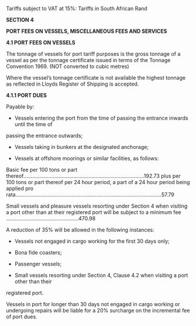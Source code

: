 Tariffs subject to VAT at 15%: Tariffs in South African Rand

**SECTION 4**

**PORT FEES ON VESSELS, MISCELLANEOUS FEES AND SERVICES**

**4.1 PORT FEES ON VESSELS**

The tonnage of vessels for port tariff purposes is the gross tonnage of a vessel as per the
tonnage certificate issued in terms of the Tonnage Convention 1969. (NOT converted to
cubic metres)

Where the vessel’s tonnage certificate is not available the highest tonnage as reflected in
Lloyds Register of Shipping is accepted.

**4.1.1 PORT DUES**

Payable by:

 - Vessels entering the port from the time of passing the entrance inwards until the time of

passing the entrance outwards;

 - Vessels taking in bunkers at the designated anchorage;

 - Vessels at offshore moorings or similar facilities, as follows:

Basic fee per 100 tons or part thereof………………………………………………………………….......192.73
plus
per 100 tons or part thereof per 24 hour period, a part of a 24 hour
period being applied pro rata………………………………………………………………………………..…….57.79

Small vessels and pleasure vessels resorting under Section 4 when visiting a port other than
at their registered port will be subject to a minimum fee ………………………………………….470.98

A reduction of 35% will be allowed in the following instances:

 - Vessels not engaged in cargo working for the first 30 days only;

 - Bona fide coasters;

 - Passenger vessels;

 - Small vessels resorting under Section 4, Clause 4.2 when visiting a port other than their

registered port.

Vessels in port for longer than 30 days not engaged in cargo working or undergoing repairs
will be liable for a 20% surcharge on the incremental fee of port dues.